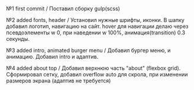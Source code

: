 №1 first commit / Поставил сборку gulp(scss)

№2 added fonts, header / Установил нужные шрифты, иконки. В шапку добавил логотип, навигацию на сайт. hover для навигации делаю через псевдоэлементы w 0, при наведении w 100%, анимация(transition) 0.3 секунды.

№3 added intro, animated burger menu / Добавил бургер меню, и анимацию. Добавил intro и адаптив.

№4 added about top / Добавил верхнюю часть "about" (flexbox grid). Сформировал сетку, добавил overflow auto для скрола, при изменении размеров экрана (адаптив не требуется)